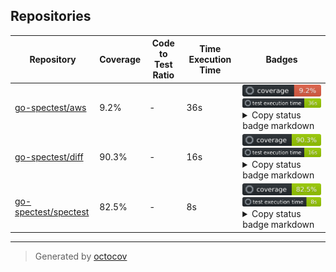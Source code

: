 ## Repositories

| Repository | Coverage | Code to Test Ratio | Time Execution Time | Badges |
| --- | --- | --- | --- | --- |
| [go-spectest/aws](https://github.com/go-spectest/aws) | 9.2% | - | 36s | ![go-spectest/aws](https://github.com/go-spectest/octocovs-central-repo/blob/main//badges/go-spectest/aws/coverage.svg?raw=true) ![go-spectest/aws](https://github.com/go-spectest/octocovs-central-repo/blob/main//badges/go-spectest/aws/time.svg?raw=true) <details><summary>Copy status badge markdown</summary>```![Coverage](https://github.com/go-spectest/octocovs-central-repo/blob/main//badges/go-spectest/aws/coverage.svg?raw=true)```<br>```![Test Execution Time](https://github.com/go-spectest/octocovs-central-repo/blob/main//badges/go-spectest/aws/time.svg?raw=true)```</details> |
| [go-spectest/diff](https://github.com/go-spectest/diff) | 90.3% | - | 16s | ![go-spectest/diff](https://github.com/go-spectest/octocovs-central-repo/blob/main//badges/go-spectest/diff/coverage.svg?raw=true) ![go-spectest/diff](https://github.com/go-spectest/octocovs-central-repo/blob/main//badges/go-spectest/diff/time.svg?raw=true) <details><summary>Copy status badge markdown</summary>```![Coverage](https://github.com/go-spectest/octocovs-central-repo/blob/main//badges/go-spectest/diff/coverage.svg?raw=true)```<br>```![Test Execution Time](https://github.com/go-spectest/octocovs-central-repo/blob/main//badges/go-spectest/diff/time.svg?raw=true)```</details> |
| [go-spectest/spectest](https://github.com/go-spectest/spectest) | 82.5% | - | 8s | ![go-spectest/spectest](https://github.com/go-spectest/octocovs-central-repo/blob/main//badges/go-spectest/spectest/coverage.svg?raw=true) ![go-spectest/spectest](https://github.com/go-spectest/octocovs-central-repo/blob/main//badges/go-spectest/spectest/time.svg?raw=true) <details><summary>Copy status badge markdown</summary>```![Coverage](https://github.com/go-spectest/octocovs-central-repo/blob/main//badges/go-spectest/spectest/coverage.svg?raw=true)```<br>```![Test Execution Time](https://github.com/go-spectest/octocovs-central-repo/blob/main//badges/go-spectest/spectest/time.svg?raw=true)```</details> |

---

> Generated by [octocov](https://github.com/k1LoW/octocov)
